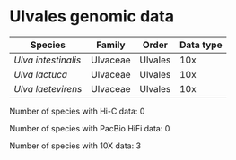 # Ulvales genomic data

| Species | Family | Order | Data type |
| -- | --- | --- | --- |
| *Ulva intestinalis* | Ulvaceae | Ulvales | 10x |
| *Ulva lactuca* | Ulvaceae | Ulvales | 10x |
| *Ulva laetevirens* | Ulvaceae | Ulvales | 10x |

Number of species with Hi-C data: 0

Number of species with PacBio HiFi data: 0

Number of species with 10X data: 3
